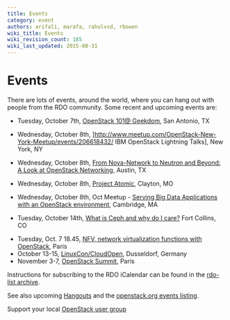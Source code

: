 ```yaml
---
title: Events
category: event
authors: arifali, marafa, rahulvsd, rbowen
wiki_title: Events
wiki_revision_count: 185
wiki_last_updated: 2015-08-31
---
```


# Events

There are lots of events, around the world, where you can hang out with people from the RDO community. Some recent and upcoming events are:

*   Tuesday, October 7th, [OpenStack 101@ Geekdom](http://www.meetup.com/SA-Open-Stackers/events/207829552/), San Antonio, TX

<!-- -->

*   Wednesday, October 8th, ]<http://www.meetup.com/OpenStack-New-York-Meetup/events/206618432/> IBM OpenStack Lightning Talks], New York, NY

<!-- -->

*   Wednesday, October 8th, [From Nova-Network to Neutron and Beyond: A Look at OpenStack Networking](http://www.meetup.com/OpenStack-Austin/events/207255882/), Austin, TX

<!-- -->

*   Wednesday, October 8th, [Project Atomic](http://www.meetup.com/Docker-St-Louis/events/210326372/), Clayton, MO

<!-- -->

*   Wednesday, October 8th, Oct Meetup - [Serving Big Data Applications with an OpenStack environment](http://www.meetup.com/Openstack-Boston/events/207266652/), Cambridge, MA

<!-- -->

*   Tuesday, October 14th, [What is Ceph and why do I care?](http://www.meetup.com/OpenStack-Colorado/events/210326972/) Fort Collins, CO

<!-- -->

*   Tuesday, Oct. 7 18.45, [NFV, network virtualization functions with OpenStack](http://openstack.fr/2014/09/25/meetup-11-nfv/), Paris
*   October 13-15, [LinuxCon/CloudOpen](http://events.linuxfoundation.org/events/linuxcon-europe), Dusseldorf, Germany
*   November 3-7, [OpenStack Summit](http://openstack.org/summit), Paris

Instructions for subscribing to the RDO iCalendar can be found in the [rdo-list archive](https://www.redhat.com/archives/rdo-list/2014-January/msg00133.html).

See also upcoming [Hangouts](Hangouts) and the [openstack.org events listing](http://www.openstack.org/community/events/).

Support your local [OpenStack user group](https://wiki.openstack.org/wiki/OpenStack_User_Groups)
